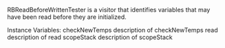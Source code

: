 RBReadBeforeWrittenTester is a visitor that identifies variables that may have been read before they are initialized.

Instance Variables:
	checkNewTemps	<Boolean>	description of checkNewTemps
	read	<Collection>	description of read
	scopeStack	<OrderedCollection>	description of scopeStack

